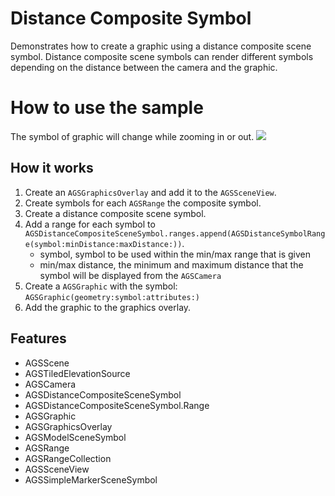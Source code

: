 # Distance Composite Symbol

Demonstrates how to create a graphic using a distance composite scene symbol. Distance composite scene symbols can render different symbols depending on the distance between the camera and the graphic.

# How to use the sample

The symbol of graphic will change while zooming in or out.
![](image1.png)

## How it works

<ol>
  <li>Create an <code>AGSGraphicsOverlay</code> and add it to the <code>AGSSceneView</code>.</li>
  <li>Create symbols for each <code>AGSRange</code> the composite symbol.</li>
  <li>Create a distance composite scene symbol.</li>
  <li>Add a range for each symbol to <code>AGSDistanceCompositeSceneSymbol.ranges.append(AGSDistanceSymbolRange(symbol:minDistance:maxDistance:))</code>.
    <ul><li>symbol, symbol to be used within the min/max range that is given</li>
      <li>min/max distance, the minimum and maximum distance that the symbol will be displayed from the <code>AGSCamera</code></li></ul></li>
  <li>Create a <code>AGSGraphic</code> with the symbol: <code>AGSGraphic(geometry:symbol:attributes:)</code></li>
  <li>Add the graphic to the graphics overlay.</li>
</ol>

<h2>Features</h2>

<ul>
  <li>AGSScene</li>
  <li>AGSTiledElevationSource</li>
  <li>AGSCamera</li>
  <li>AGSDistanceCompositeSceneSymbol</li>
  <li>AGSDistanceCompositeSceneSymbol.Range</li>
  <li>AGSGraphic</li>
  <li>AGSGraphicsOverlay</li>
  <li>AGSModelSceneSymbol</li>
  <li>AGSRange</li>
  <li>AGSRangeCollection</li>
  <li>AGSSceneView</li>
  <li>AGSSimpleMarkerSceneSymbol</li>
</ul>
